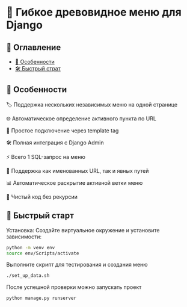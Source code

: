 # 🚀 Гибкое древовидное меню для Django


## 📌 Оглавление

- [🌟 Особенности](#-особенности)
- [🛠 Быстрый страт](#-быстрый-старт)

## 🌟 Особенности
🏷️ Поддержка нескольких независимых меню на одной странице

🌐 Автоматическое определение активного пункта по URL

🧩 Простое подключение через template tag

🛠️ Полная интеграция с Django Admin

⚡ Всего 1 SQL-запрос на меню

🔄 Поддержка как именованных URL, так и явных путей

📊 Автоматическое раскрытие активной ветки меню

🧊 Чистый код без рекурсии

## 🚀 Быстрый старт
Установка:
Создайте виртуальное окружение и установите зависимости:

```bash
python -m venv env
source env/Scripts/activate
```
Выполните скрипт для тестирования и создания меню

```bash
./set_up_data.sh
```
После успешной проверки можно запускать проект

```bash
python manage.py runserver
```